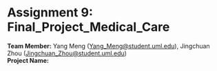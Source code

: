 # Assignment 9: Final_Project_Medical_Care
<b>Team Member:</b>   Yang Meng (Yang_Meng@student.uml.edu), Jingchuan Zhou (Jingchuan_Zhou@student.uml.edu)</br>
<b>Project Name:</b>  
